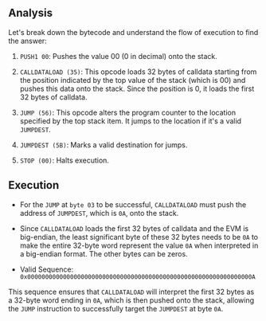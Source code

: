 ## Analysis 

Let's break down the bytecode and understand the flow of execution to find the answer:

1. `PUSH1 00`: Pushes the value 00 (0 in decimal) onto the stack. 

2. `CALLDATALOAD (35)`: This opcode loads 32 bytes of calldata starting from the position indicated by the top value of the stack (which is 00) and pushes this data onto the stack. Since the position is 0, it loads the first 32 bytes of calldata.

3. `JUMP (56)`: This opcode alters the program counter to the location specified by the top stack item. It jumps to the location if it's a valid `JUMPDEST`.

4. `JUMPDEST (5B)`: Marks a valid destination for jumps.

5. `STOP (00)`: Halts execution.

## Execution

- For the `JUMP` at `byte 03` to be successful, `CALLDATALOAD` must push the address of `JUMPDEST`, which is `0A`, onto the stack.

- Since `CALLDATALOAD` loads the first 32 bytes of calldata and the EVM is big-endian, the least significant byte of these 32 bytes needs to be `0A` to make the entire 32-byte word represent the value `0A` when interpreted in a big-endian format. The other bytes can be zeros.

- Valid Sequence: `0x000000000000000000000000000000000000000000000000000000000000000A`

This sequence ensures that `CALLDATALOAD` will interpret the first 32 bytes as a 32-byte word ending in `0A`, which is then pushed onto the stack, allowing the `JUMP` instruction to successfully target the `JUMPDEST` at byte `0A`.